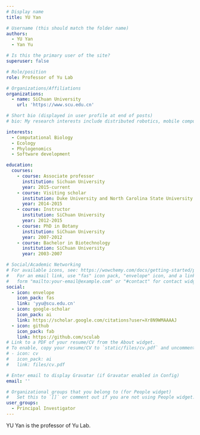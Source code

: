 ```yaml
---
# Display name
title: YU Yan

# Username (this should match the folder name)
authors:
  - YU Yan
  - Yan Yu

# Is this the primary user of the site?
superuser: false

# Role/position
role: Professor of Yu Lab

# Organizations/Affiliations
organizations:
  - name: SiChuan University
    url: 'https://www.scu.edu.cn'

# Short bio (displayed in user profile at end of posts)
# bio: My research interests include distributed robotics, mobile computing and programmable matter.

interests:
  - Computational Biology
  - Ecology
  - Phylogenomics
  - Software development

education:
  courses:
    - course: Associate professor
      institution: Sichuan University
      year: 2015-current
    - course: Visiting scholar
      institution: Duke University and North Carolina State University
      year: 2014-2015
    - course: Instructor
      institution: SiChuan University
      year: 2012-2015
    - course: PhD in Botany
      institution: SiChuan University
      year: 2007-2012
    - course: Bachelor in Biotechnology
      institution: SiChuan University
      year: 2003-2007

# Social/Academic Networking
# For available icons, see: https://wowchemy.com/docs/getting-started/page-builder/#icons
#   For an email link, use "fas" icon pack, "envelope" icon, and a link in the
#   form "mailto:your-email@example.com" or "#contact" for contact widget.
social:
  - icon: envelope
    icon_pack: fas
    link: 'yyu@scu.edu.cn'
  - icon: google-scholar
    icon_pack: ai
    link: https://scholar.google.com/citations?user=Xr8N9WMAAAAJ
  - icon: github
    icon_pack: fab
    link: https://github.com/sculab
# Link to a PDF of your resume/CV from the About widget.
# To enable, copy your resume/CV to `static/files/cv.pdf` and uncomment the lines below.
# - icon: cv
#   icon_pack: ai
#   link: files/cv.pdf

# Enter email to display Gravatar (if Gravatar enabled in Config)
email: ''

# Organizational groups that you belong to (for People widget)
#   Set this to `[]` or comment out if you are not using People widget.
user_groups:
  - Principal Investigator
---
```


YU Yan is the professor of Yu Lab.
